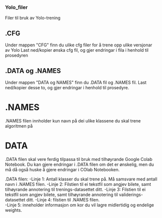 ### Yolo_filer
Filer til bruk av Yolo-trening

## .CFG
Under mappen "CFG" finn du ulike cfg filer for å trene opp ulike versjonar av Yolo
Last ned/kopier ønska cfg fil, og gjer endringar i fila i henhold til prosedyren

## .DATA og .NAMES
Under mappen "DATA og NAMES" finn du .DATA fil og .NAMES fil.
Last ned/kopier desse to, og gjer endringar i henhold til prosedyre.

# .NAMES
.NAMES filen innholder kun navn på dei ulike klassene du skal trene algoritmen på

# DATA
.DATA filen skal vere ferdig tilpassa til bruk med tilhøyrande Google Colab Notebook.
Du kan gjere endringar i .DATA filen om det er ønskelig, men du må då også huske å gjere endringar i COlab Notebooken.

.DATA filen:
    -Linje 1: Antall klasser du skal trene på. Må samsvare med antall navn i .NAMES filen.
    -Linje 2: Filstien til ei tekstfil som angjev bilete, samt tilhøyrande annotering til trenings-datasettet ditt.
    -Linje 3: Filstien til ei tekstfil som angjev bilete, samt tilhøyrande annotering til validerings-datasettet ditt.
    -Linje 4: filstien til .NAMES filen.  
    -Linje 5: inneholder informasjon om kor du vil lagre midlertidig og endelige weights.
